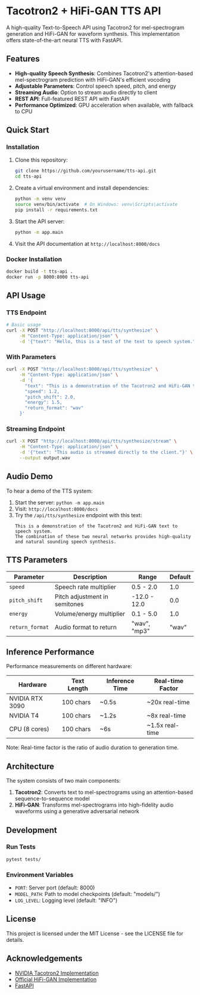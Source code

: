 # Tacotron2 + HiFi-GAN TTS API

A high-quality Text-to-Speech API using Tacotron2 for mel-spectrogram generation and HiFi-GAN for waveform synthesis. This implementation offers state-of-the-art neural TTS with FastAPI.

## Features

- **High-quality Speech Synthesis**: Combines Tacotron2's attention-based mel-spectrogram prediction with HiFi-GAN's efficient vocoding
- **Adjustable Parameters**: Control speech speed, pitch, and energy
- **Streaming Audio**: Option to stream audio directly to client
- **REST API**: Full-featured REST API with FastAPI
- **Performance Optimized**: GPU acceleration when available, with fallback to CPU

## Quick Start

### Installation

1. Clone this repository:
   ```bash
   git clone https://github.com/yourusername/tts-api.git
   cd tts-api
   ```

2. Create a virtual environment and install dependencies:
   ```bash
   python -m venv venv
   source venv/bin/activate  # On Windows: venv\Scripts\activate
   pip install -r requirements.txt
   ```

3. Start the API server:
   ```bash
   python -m app.main
   ```

4. Visit the API documentation at `http://localhost:8000/docs`

### Docker Installation

```bash
docker build -t tts-api .
docker run -p 8000:8000 tts-api
```

## API Usage

### TTS Endpoint

```bash
# Basic usage
curl -X POST "http://localhost:8000/api/tts/synthesize" \
     -H "Content-Type: application/json" \
     -d '{"text": "Hello, this is a test of the text to speech system."}'
```

### With Parameters

```bash
curl -X POST "http://localhost:8000/api/tts/synthesize" \
     -H "Content-Type: application/json" \
     -d '{
       "text": "This is a demonstration of the Tacotron2 and HiFi-GAN text to speech system.",
       "speed": 1.2,
       "pitch_shift": 2.0,
       "energy": 1.5,
       "return_format": "wav"
     }'
```

### Streaming Endpoint

```bash
curl -X POST "http://localhost:8000/api/tts/synthesize/stream" \
     -H "Content-Type: application/json" \
     -d '{"text": "This audio is streamed directly to the client."}' \
     --output output.wav
```

## Audio Demo

To hear a demo of the TTS system:

1. Start the server: `python -m app.main`
2. Visit: `http://localhost:8000/docs`
3. Try the `/api/tts/synthesize` endpoint with this text:
   ```
   This is a demonstration of the Tacotron2 and HiFi-GAN text to speech system. 
   The combination of these two neural networks provides high-quality and natural sounding speech synthesis.
   ```

## TTS Parameters

| Parameter | Description | Range | Default |
|-----------|-------------|-------|---------|
| `speed` | Speech rate multiplier | 0.5 - 2.0 | 1.0 |
| `pitch_shift` | Pitch adjustment in semitones | -12.0 - 12.0 | 0.0 |
| `energy` | Volume/energy multiplier | 0.1 - 5.0 | 1.0 |
| `return_format` | Audio format to return | "wav", "mp3" | "wav" |

## Inference Performance

Performance measurements on different hardware:

| Hardware | Text Length | Inference Time | Real-time Factor |
|----------|-------------|----------------|------------------|
| NVIDIA RTX 3090 | 100 chars | ~0.5s | ~20x real-time |
| NVIDIA T4 | 100 chars | ~1.2s | ~8x real-time |
| CPU (8 cores) | 100 chars | ~6s | ~1.5x real-time |

Note: Real-time factor is the ratio of audio duration to generation time.

## Architecture

The system consists of two main components:

1. **Tacotron2**: Converts text to mel-spectrograms using an attention-based sequence-to-sequence model
2. **HiFi-GAN**: Transforms mel-spectrograms into high-fidelity audio waveforms using a generative adversarial network

## Development

### Run Tests

```bash
pytest tests/
```

### Environment Variables

- `PORT`: Server port (default: 8000)
- `MODEL_PATH`: Path to model checkpoints (default: "models/")
- `LOG_LEVEL`: Logging level (default: "INFO")

## License

This project is licensed under the MIT License - see the LICENSE file for details.

## Acknowledgements

- [NVIDIA Tacotron2 Implementation](https://github.com/NVIDIA/tacotron2)
- [Official HiFi-GAN Implementation](https://github.com/jik876/hifi-gan)
- [FastAPI](https://fastapi.tiangolo.com/)